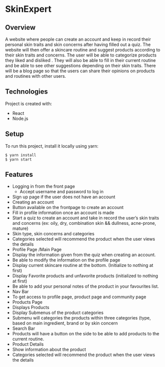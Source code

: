 # SkinExpert

## Overview

 A website where people can create an account and keep in record their  personal skin traits and skin concerns after having filled out a quiz. The website will then offer a skincare routine and suggest products according to their skin traits and concerns. The user will be able to categorize products they liked and disliked . They will also be able to fill in their current routine and be able to see other suggestions depending on their skin traits. There will be a blog page so that the users  can share their opinions on products and routines with other users.

## Technologies
Project is created with:
* React
* Node.js

## Setup
To run this project, install it locally using yarn:

```
$ yarn install
$ yarn start
```

## Features

*	Logging in from the front page
    *	Accept username and password to log in
 *	Sign up page if the user does not have an account
*	Creating an account 
 *	Button available on the frontpage to create an account 
 *	Fill in profile information once an account is made
 *	Start a quiz to create an account and take in record the user’s skin traits and concerns (ex: oily, dry, combination skin && dullness, acne-prone, mature)
 *	Skin type, skin concerns and categories
 *	Categories selected will recommend the product when the user views the details
* Profile Page /Main Page
 *	Display the information given from the quiz when creating an account. 
 *	Be able to modify the information on the profile page
 *	Display current skincare routine at the bottom. (Initialize to nothing at first)
 *	Display Favorite products and unfavorite products (initialized to nothing at first)
 *	Be able to add your personal notes of the product in your favourites list. 
*	Nav Bar
 *	To get access to profile page, product page and community page
*	Products Page 
 *	Displays Products 
 *	Display Submenus of the product categories 
 *	Submenu will categories the products within three categories (type, based on main ingredient, brand or by skin concern
 *	Search Bar 
 *	Products will have a button on the side to be able to add products to the current routine.
*	Product Details
 *	Show information about the product
 *	Categories selected will recommend the product when the user views the details



